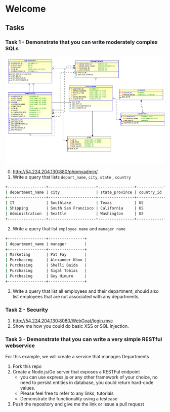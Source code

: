# Welcome

## Tasks

### Task 1 - Demonstrate that you can write moderately complex SQLs
![](db/hr_er.png)

 0. http://54.224.204.130:880/phpmyadmin/
 1. Write a query that lists `depart_name`, `city`, `state` , `country`

 ```bash
 +-----------------+---------------------+----------------+------------+
 | department_name | city                | state_province | country_id |
 +-----------------+---------------------+----------------+------------+
 | IT              | Southlake           | Texas          | US         |
 | Shipping        | South San Francisco | California     | US         |
 | Administration  | Seattle             | Washington     | US         |
 +-----------------+---------------------+----------------+------------+
 ```
 2. Write a query that list `employee name` and `manager name`

 ```bash
 +-----------------+----------------+
 | department_name | manager        |
 +-----------------+----------------+
 | Marketing       | Pat Fay        |
 | Purchasing      | Alexander Khoo |
 | Purchasing      | Shelli Baida   |
 | Purchasing      | Sigal Tobias   |
 | Purchasing      | Guy Himuro     |
 +-----------------+----------------+
 ```
 3. Write a query that list all employees and their department, should also list employees that are not associated with any departments.

### Task 2 - Security
 1. http://54.224.204.130:8080/WebGoat/login.mvc
 2. Show me how you could do basic XSS or SQL Injection.

### Task 3 - Demonstrate that you can write a very simple RESTful webservice
 For this example, we will create a service that manages Departments
 1. Fork this repo
 2. Create a Node.js/Go server that exposes a RESTFul endpoint
    - you can use express.js or any other framework of your choice, no need to persist entities in database, you could return hard-code values.
    - Please feel free to refer to any links, tutorials
    - Demonstrate the functionality using a testcase
 3. Push the repository and give me the link or issue a pull request

